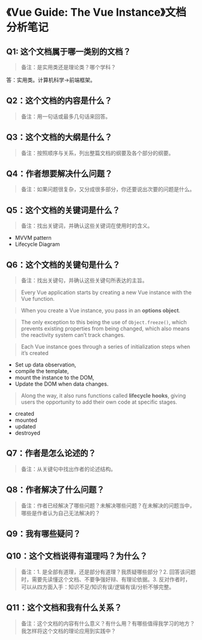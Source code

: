 # 《Vue Guide: The Vue Instance》文档分析笔记

## Q1: 这个文档属于哪一类别的文档？

> 备注：是实用类还是理论类？哪个学科？

答：实用类。计算机科学->前端框架。

## Q2：这个文档的内容是什么？

> 备注：用一句话或最多几句话来回答。

## Q3：这个文档的大纲是什么？

> 备注：按照顺序与关系，列出整篇文档的纲要及各个部分的纲要。

## Q4：作者想要解决什么问题？

> 备注：如果问题很复杂，又分成很多部分，你还要说出次要的问题是什么。

## Q5：这个文档的关键词是什么？

> 备注：找出关键词，并确认这些关键词在使用时的含义。

- MVVM pattern
- Lifecycle Diagram

## Q6：这个文档的关键句是什么？

> 备注：找出关键句，并确认这些关键句所表达的主旨。

> Every Vue application starts by creating a new Vue instance with the Vue function.

> When you create a Vue instance, you pass in an **options object**.

> The only exception to this being the use of `Object.freeze()`, which prevents existing properties from being changed, which also means the reactivity system can’t track changes.

> Each Vue instance goes through a series of initialization steps when it’s created
  - Set up data observation,
  - compile the template,
  - mount the instance to the DOM,
  - Update the DOM when data changes.
  
> Along the way, it also runs functions called **lifecycle hooks**, giving users the opportunity to add their own code at specific stages.
  - created
  - mounted
  - updated
  - destroyed

## Q7：作者是怎么论述的？

> 备注：从关键句中找出作者的论述结构。

## Q8：作者解决了什么问题？

> 备注：作者已经解决了哪些问题？未解决哪些问题？在未解决的问题当中，哪些是作者认为自己无法解决的？

## Q9：我有哪些疑问？

## Q10：这个文档说得有道理吗？为什么？

> 备注：1. 是全部有道理，还是部分有道理？我质疑哪些部分？2. 回答该问题时，需要先读懂这个文档、不要争强好辩、有理论依据。3. 反对作者时，可以从四方面入手：知识不足/知识有误/逻辑有误/分析不够完整。

## Q11：这个文档和我有什么关系？

> 备注：这个文档的内容有什么意义？有什么用？有哪些值得我学习的地方？我怎样将这个文档的理论应用到实践中？

